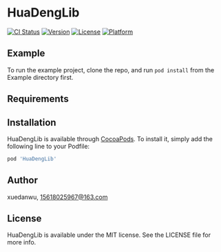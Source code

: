 # HuaDengLib

[![CI Status](https://img.shields.io/travis/xuedanwu/HuaDengLib.svg?style=flat)](https://travis-ci.org/xuedanwu/HuaDengLib)
[![Version](https://img.shields.io/cocoapods/v/HuaDengLib.svg?style=flat)](https://cocoapods.org/pods/HuaDengLib)
[![License](https://img.shields.io/cocoapods/l/HuaDengLib.svg?style=flat)](https://cocoapods.org/pods/HuaDengLib)
[![Platform](https://img.shields.io/cocoapods/p/HuaDengLib.svg?style=flat)](https://cocoapods.org/pods/HuaDengLib)

## Example

To run the example project, clone the repo, and run `pod install` from the Example directory first.

## Requirements

## Installation

HuaDengLib is available through [CocoaPods](https://cocoapods.org). To install
it, simply add the following line to your Podfile:

```ruby
pod 'HuaDengLib'
```

## Author

xuedanwu, 15618025967@163.com

## License

HuaDengLib is available under the MIT license. See the LICENSE file for more info.
